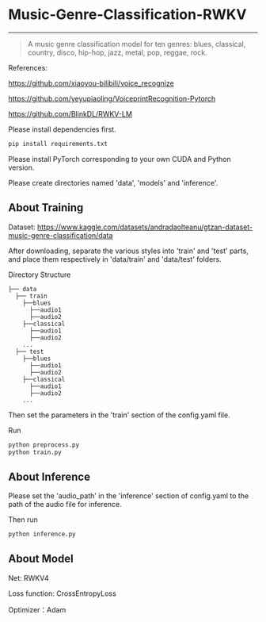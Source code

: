 # Music-Genre-Classification-RWKV
___
>A music genre classification model for ten genres: blues, classical, country, disco, hip-hop, jazz, metal, pop, reggae, rock.

References:

https://github.com/xiaoyou-bilibili/voice_recognize

https://github.com/yeyupiaoling/VoiceprintRecognition-Pytorch

https://github.com/BlinkDL/RWKV-LM

Please install dependencies first.
```bash
pip install requirements.txt
```
Please install PyTorch corresponding to your own CUDA and Python version.

Please create directories named 'data', 'models' and 'inference'.
## About Training
Dataset: https://www.kaggle.com/datasets/andradaolteanu/gtzan-dataset-music-genre-classification/data

After downloading, separate the various styles into 'train' and 'test' parts, and place them respectively in 'data/train' and 'data/test' folders.

Directory Structure
```
├── data
  ├── train
    ├──blues
      ├──audio1
      ├──audio2
    ├──classical
      ├──audio1
      ├──audio2
    ...
  ├── test
    ├──blues
      ├──audio1
      ├──audio2
    ├──classical
      ├──audio1
      ├──audio2
    ...
```
Then set the parameters in the 'train' section of the config.yaml file.

Run
```bash
python preprocess.py
python train.py
```
## About Inference
Please set the 'audio_path' in the 'inference' section of config.yaml to the path of the audio file for inference.

Then run
```bash
python inference.py
```
## About Model
Net: RWKV4

Loss function: CrossEntropyLoss

Optimizer：Adam